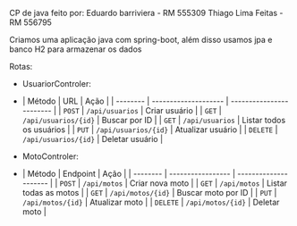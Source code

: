 CP de java feito por:
Eduardo barriviera - RM 555309
Thiago Lima Feitas - RM 556795

Criamos uma aplicação java com spring-boot, além disso usamos jpa e banco H2 para armazenar os dados 

Rotas:

- UsuariorControler:
- | Método   | URL                  | Ação                     |
| -------- | -------------------- | ------------------------ |
| `POST`   | `/api/usuarios`      | Criar usuário            |
| `GET`    | `/api/usuarios/{id}` | Buscar por ID            |
| `GET`    | `/api/usuarios`      | Listar todos os usuários |
| `PUT`    | `/api/usuarios/{id}` | Atualizar usuário        |
| `DELETE` | `/api/usuarios/{id}` | Deletar usuário          |


- MotoControler:
- | Método   | Endpoint          | Ação                  |
| -------- | ----------------- | --------------------- |
| `POST`   | `/api/motos`      | Criar nova moto       |
| `GET`    | `/api/motos`      | Listar todas as motos |
| `GET`    | `/api/motos/{id}` | Buscar moto por ID    |
| `PUT`    | `/api/motos/{id}` | Atualizar moto        |
| `DELETE` | `/api/motos/{id}` | Deletar moto          |
